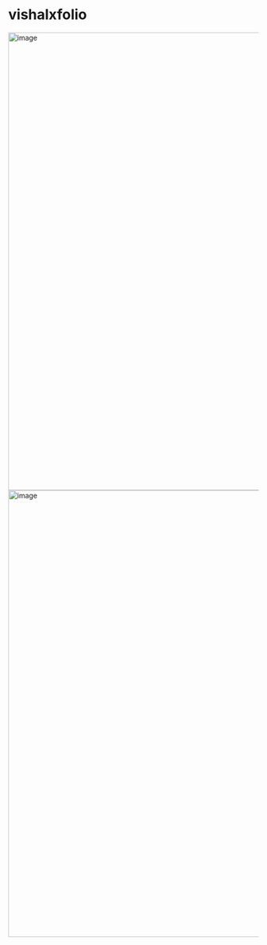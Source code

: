 # vishalxfolio
<img width="920" alt="image" src="https://github.com/user-attachments/assets/7151f1c6-504b-4436-98eb-aca5d5a4bf01" />
<img width="898" alt="image" src="https://github.com/user-attachments/assets/6106ed41-c247-4e66-9af1-40443a1e529c" />


 
